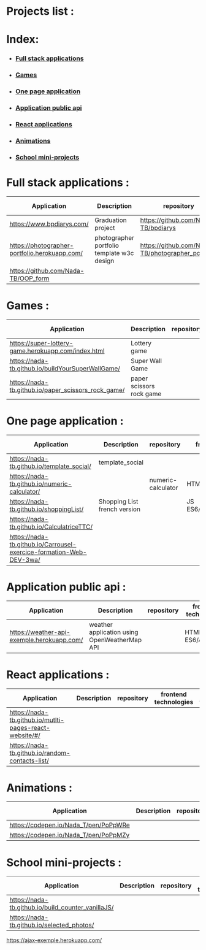 # Projects list :

# Index:

* ### [Full stack applications](#full-stack-applications-)
* ### [Games](#games-)
* ### [One page application](#one-page-application-)
* ### [Application public api](#application-public-api-)
* ### [React applications](#react-applications-)
* ### [Animations](#animations-)
* ### [School mini-projects](#school-mini-projects-)




# Full stack applications :
Application | Description | repository| frontend technologies | backend technologies
------------|-------------|------------|----------- |---------------------
https://www.bpdiarys.com/| Graduation project |https://github.com/Nada-TB/bpdiarys|HTML/CSS/JS/AJAX|PHP MySQL MVC
https://photographer-portfolio.herokuapp.com/|photographer portfolio template w3c design|https://github.com/Nada-TB/photographer_portfolio|HTML/CSS/JS/AJAX|PHP MySQL OOP
https://github.com/Nada-TB/OOP_form |

 # Games :
Application  | Description | repository| frontend technologies | backend technologies
------------|-------------|-------------|---------- |---------------------
https://super-lottery-game.herokuapp.com/index.html| Lottery game | |HTML/CSS/JS/AJAX |PHP
https://nada-tb.github.io/buildYourSuperWallGame/|Super Wall Game | |JS/ES6/HTML/CSS |
https://nada-tb.github.io/paper_scissors_rock_game/ |paper scissors rock game | |JS/ES6/HTML/CSS/OOP


# One page application :
Application | Description | repository| frontend technologies | backend technologies
------------|-------------|------------|----------- |---------------------
https://nada-tb.github.io/template_social/|template_social
https://nada-tb.github.io/numeric-calculator/| |numeric-calculator|HTML/CSS/JS|
https://nada-tb.github.io/shoppingList/|Shopping List french version| |JS ES6/HTML/CSS/localStorage|
https://nada-tb.github.io/CalculatriceTTC/|
https://nada-tb.github.io/Carrousel-exercice-formation-Web-DEV-3wa/|


# Application public api :
Application | Description | repository| frontend technologies | backend technologies
------------|-------------|------------|----------- |---------------------
https://weather-api-exemple.herokuapp.com/|weather application using OpenWeatherMap API||HTML/CSS/JS ES6/AJAX|PHP

#  React applications :
Application | Description | repository| frontend technologies | backend technologies
------------|-------------|------------|----------- |---------------------
https://nada-tb.github.io/mutlti-pages-react-website/#/|
https://nada-tb.github.io/random-contacts-list/|

# Animations :
Application | Description | repository| frontend technologies | backend technologies
------------|-------------|------------|----------- |---------------------
https://codepen.io/Nada_T/pen/PoPpWRe|
https://codepen.io/Nada_T/pen/PoPpMZy|

# School mini-projects :
Application | Description | repository| frontend technologies | backend technologies
------------|-------------|------------|----------- |---------------------
https://nada-tb.github.io/build_counter_vanillaJS/|
https://nada-tb.github.io/selected_photos/|
https://ajax-exemple.herokuapp.com/




